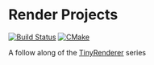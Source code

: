 # Render Projects

[![Build Status](https://app.travis-ci.com/Frazzer951/Render_Projects.svg?branch=master)](https://app.travis-ci.com/Frazzer951/Render_Projects)
[![CMake](https://github.com/Frazzer951/Render_Projects/actions/workflows/cmake.yml/badge.svg)](https://github.com/Frazzer951/Render_Projects/actions/workflows/cmake.yml)

A follow along of the [TinyRenderer](https://github.com/ssloy/tinyraytracer/wiki) series 